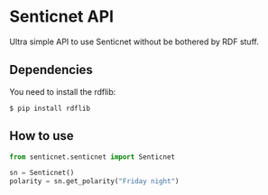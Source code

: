 # Senticnet API

Ultra simple API to use Senticnet without be bothered by RDF stuff.

## Dependencies

You need to install the rdflib:

```
$ pip install rdflib
```

## How to use

```python
from senticnet.senticnet import Senticnet

sn = Senticnet()
polarity = sn.get_polarity("Friday night")
```
